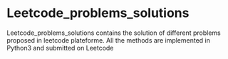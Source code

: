 # Leetcode_problems_solutions
Leetcode_problems_solutions contains the solution of different problems proposed in leetcode plateforme. All the methods are implemented in Python3 and submitted on Leetcode
